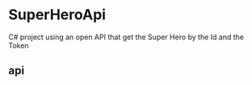# SuperHeroApi
C# project using an open API that get the Super Hero by the Id and the Token 
## api
